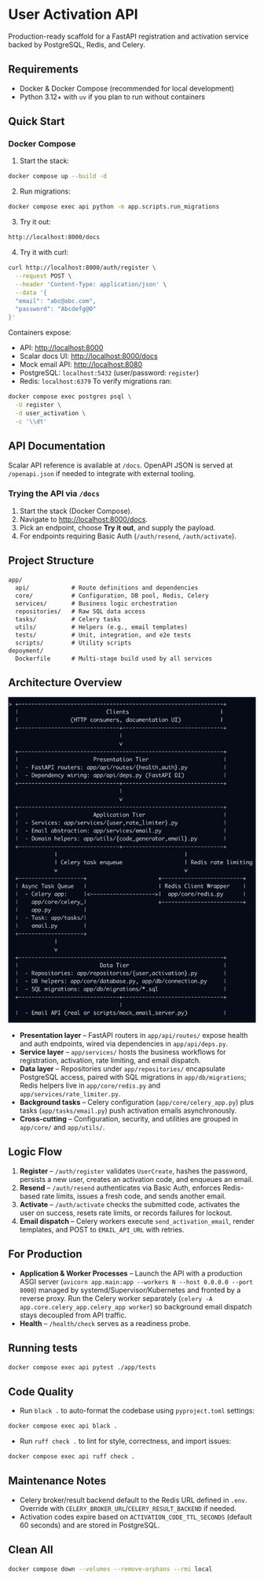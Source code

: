 # User Activation API

Production-ready scaffold for a FastAPI registration and activation service backed by PostgreSQL, Redis, and Celery.

## Requirements

- Docker & Docker Compose (recommended for local development)
- Python 3.12+ with `uv` if you plan to run without containers

## Quick Start

### Docker Compose

1. Start the stack:

```bash
docker compose up --build -d
```

2. Run migrations:
```bash
docker compose exec api python -m app.scripts.run_migrations
```
3. Try it out:
```bash
http://localhost:8000/docs
```
4. Try it with curl:
```bash
curl http://localhost:8000/auth/register \
  --request POST \
  --header 'Content-Type: application/json' \
  --data '{
  "email": "abc@abc.com",
  "password": "Abcdefg@0"
}'

```

Containers expose:

- API: <http://localhost:8000>
- Scalar docs UI: <http://localhost:8000/docs>
- Mock email API: <http://localhost:8080>
- PostgreSQL: `localhost:5432` (user/password: `register`)
- Redis: `localhost:6379`
To verify migrations ran:
```bash
docker compose exec postgres psql \
  -U register \
  -d user_activation \
  -c '\\dt'
```

## API Documentation

Scalar API reference is available at `/docs`. OpenAPI JSON is served at `/openapi.json` if needed to integrate with external tooling.

### Trying the API via `/docs`

1. Start the stack (Docker Compose).
2. Navigate to <http://localhost:8000/docs>.
3. Pick an endpoint, choose **Try it out**, and supply the payload.
4. For endpoints requiring Basic Auth (`/auth/resend`, `/auth/activate`).

## Project Structure

```
app/
  api/            # Route definitions and dependencies
  core/           # Configuration, DB pool, Redis, Celery
  services/       # Business logic orchestration
  repositories/   # Raw SQL data access
  tasks/          # Celery tasks
  utils/          # Helpers (e.g., email templates)
  tests/          # Unit, integration, and e2e tests
  scripts/        # Utility scripts
depoyment/
  Dockerfile      # Multi-stage build used by all services

```

## Architecture Overview

<img src="arch.png" alt="Architecture diagram" width="600" />

- **Presentation layer** – FastAPI routers in `app/api/routes/` expose health and auth endpoints, wired via dependencies in `app/api/deps.py`.
- **Service layer** – `app/services/` hosts the business workflows for registration, activation, rate limiting, and email dispatch.
- **Data layer** – Repositories under `app/repositories/` encapsulate PostgreSQL access, paired with SQL migrations in `app/db/migrations`; Redis helpers live in `app/core/redis.py` and `app/services/rate_limiter.py`.
- **Background tasks** – Celery configuration (`app/core/celery_app.py`) plus tasks (`app/tasks/email.py`) push activation emails asynchronously.
- **Cross-cutting** – Configuration, security, and utilities are grouped in `app/core/` and `app/utils/`.

## Logic Flow

1. **Register** – `/auth/register` validates `UserCreate`, hashes the password, persists a new user, creates an activation code, and enqueues an email.
2. **Resend** – `/auth/resend` authenticates via Basic Auth, enforces Redis-based rate limits, issues a fresh code, and sends another email.
3. **Activate** – `/auth/activate` checks the submitted code, activates the user on success, resets rate limits, or records failures for lockout.
4. **Email dispatch** – Celery workers execute `send_activation_email`, render templates, and POST to `EMAIL_API_URL` with retries.

## For Production

- **Application & Worker Processes** – Launch the API with a production ASGI server (`uvicorn app.main:app --workers N --host 0.0.0.0 --port 8000`) managed by systemd/Supervisor/Kubernetes and fronted by a reverse proxy. Run the Celery worker separately (`celery -A app.core.celery_app.celery_app worker`) so background email dispatch stays decoupled from API traffic.
- **Health** – `/health/check` serves as a readiness probe. 

## Running tests


```bash
docker compose exec api pytest ./app/tests


```


## Code Quality

- Run `black .` to auto-format the codebase using `pyproject.toml` settings: 

```bash
docker compose exec api black .
```
- Run `ruff check .` to lint for style, correctness, and import issues: 
```bash
docker compose exec api ruff check .
```


## Maintenance Notes

- Celery broker/result backend default to the Redis URL defined in `.env`. Override with `CELERY_BROKER_URL`/`CELERY_RESULT_BACKEND` if needed.
- Activation codes expire based on `ACTIVATION_CODE_TTL_SECONDS` (default 60 seconds) and are stored in PostgreSQL.


## Clean All

```bash
docker compose down --volumes --remove-orphans --rmi local
```
